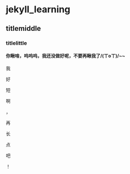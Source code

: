 <script type="text/javascript" color="0,0,255" opacity='0.7' zIndex="-2" count="99" src="https://github.com/PriderBill/PriderBill.github.io/tree/main/lib/canvas-nest/canvas-nest.min.js"></script>

# jekyll_learning
## titlemiddle
### titlelittle
#### 你瞅啥，呜呜呜，我还没做好呢，不要再瞅我了/(ㄒoㄒ)/~~
我

好

短

啊

，

再

长

点

吧

！
